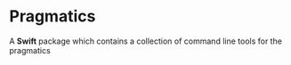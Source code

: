 # Pragmatics

A **Swift** package which contains a collection of command line tools for the pragmatics
